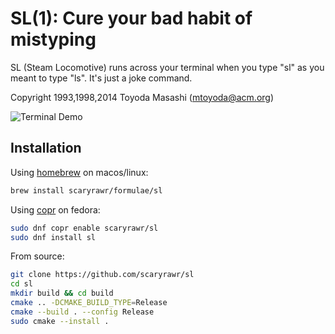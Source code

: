 # SL(1): Cure your bad habit of mistyping

SL (Steam Locomotive) runs across your terminal when you type "sl" as
you meant to type "ls". It's just a joke command.

Copyright 1993,1998,2014 Toyoda Masashi (<mtoyoda@acm.org>)

![Terminal Demo](cars.gif)

## Installation

Using [homebrew](https://brew.sh) on macos/linux:

```sh
brew install scaryrawr/formulae/sl
```

Using [copr](https://copr.fedorainfracloud.org/coprs/scaryrawr/sl/) on fedora:

```sh
sudo dnf copr enable scaryrawr/sl
sudo dnf install sl
```

From source:

```sh
git clone https://github.com/scaryrawr/sl
cd sl
mkdir build && cd build
cmake .. -DCMAKE_BUILD_TYPE=Release
cmake --build . --config Release
sudo cmake --install .
```
